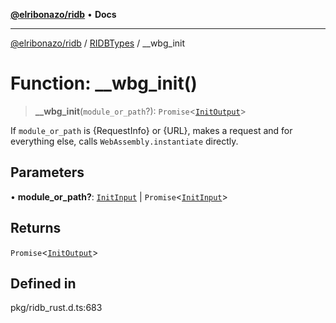 [**@elribonazo/ridb**](../../../README.md) • **Docs**

***

[@elribonazo/ridb](../../../README.md) / [RIDBTypes](../README.md) / \_\_wbg\_init

# Function: \_\_wbg\_init()

> **\_\_wbg\_init**(`module_or_path`?): `Promise`\<[`InitOutput`](../interfaces/InitOutput.md)\>

If `module_or_path` is {RequestInfo} or {URL}, makes a request and
for everything else, calls `WebAssembly.instantiate` directly.

## Parameters

• **module\_or\_path?**: [`InitInput`](../type-aliases/InitInput.md) \| `Promise`\<[`InitInput`](../type-aliases/InitInput.md)\>

## Returns

`Promise`\<[`InitOutput`](../interfaces/InitOutput.md)\>

## Defined in

pkg/ridb\_rust.d.ts:683
